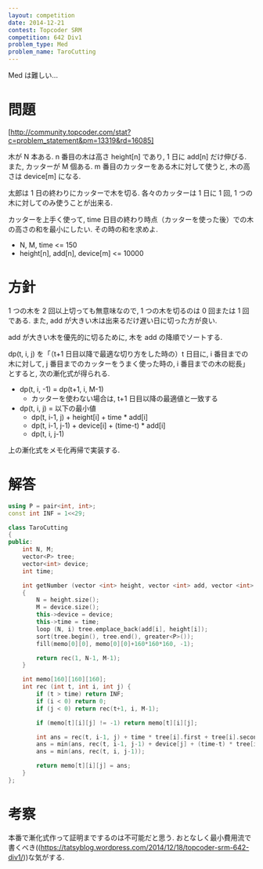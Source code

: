 ```yaml
---
layout: competition
date: 2014-12-21
contest: Topcoder SRM
competition: 642 Div1
problem_type: Med
problem_name: TaroCutting
---
```


Med は難しい...

# 問題

[http://community.topcoder.com/stat?c=problem_statement&pm=13319&rd=16085]

木が N 本ある. n 番目の木は高さ height[n] であり, 1 日に add[n] だけ伸びる. また, カッターが M 個ある. m 番目のカッターをある木に対して使うと, 木の高さは device[m] になる.

太郎は 1 日の終わりにカッターで木を切る. 各々のカッターは 1 日に 1 回, 1 つの木に対してのみ使うことが出来る.

カッターを上手く使って, time 日目の終わり時点（カッターを使った後）での木の高さの和を最小にしたい. その時の和を求めよ.

- N, M, time <= 150
- height[n], add[n], device[m] <= 10000

# 方針

1 つの木を 2 回以上切っても無意味なので, 1 つの木を切るのは 0 回または 1 回である. また, add が大きい木は出来るだけ遅い日に切った方が良い.

add が大きい木を優先的に切るために, 木を add の降順でソートする.

dp(t, i, j) を「（t+1 日目以降で最適な切り方をした時の）t 日目に, i 番目までの木に対して, j 番目までのカッターをうまく使った時の, i 番目までの木の総長」とすると, 次の漸化式が得られる.

- dp(t, i, -1) = dp(t+1, i, M-1)
    - カッターを使わない場合は, t+1 日目以降の最適値と一致する
- dp(t, i, j) = 以下の最小値
    - dp(t, i-1, j) + height[i] + time * add[i]
    - dp(t, i-1, j-1) + device[i] + (time-t) * add[i]
    - dp(t, i, j-1)

上の漸化式をメモ化再帰で実装する.

# 解答

```cpp
using P = pair<int, int>;
const int INF = 1<<29;

class TaroCutting
{
public:
    int N, M;
    vector<P> tree;
    vector<int> device;
    int time;

    int getNumber (vector <int> height, vector <int> add, vector <int> device, int time)
    {
        N = height.size();
        M = device.size();
        this->device = device;
        this->time = time;
        loop (N, i) tree.emplace_back(add[i], height[i]);
        sort(tree.begin(), tree.end(), greater<P>());
        fill(memo[0][0], memo[0][0]+160*160*160, -1);

        return rec(1, N-1, M-1);
    }

    int memo[160][160][160];
    int rec (int t, int i, int j) {
        if (t > time) return INF;
        if (i < 0) return 0;
        if (j < 0) return rec(t+1, i, M-1);

        if (memo[t][i][j] != -1) return memo[t][i][j];

        int ans = rec(t, i-1, j) + time * tree[i].first + tree[i].second;
        ans = min(ans, rec(t, i-1, j-1) + device[j] + (time-t) * tree[i].first);
        ans = min(ans, rec(t, i, j-1));

        return memo[t][i][j] = ans;
    }
};
```

# 考察

本番で漸化式作って証明までするのは不可能だと思う. おとなしく最小費用流で書くべき((https://tatsyblog.wordpress.com/2014/12/18/topcoder-srm-642-div1/))な気がする.
